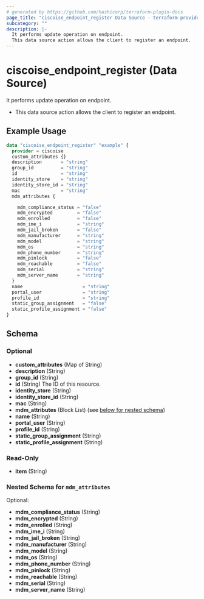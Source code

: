```yaml
---
# generated by https://github.com/hashicorp/terraform-plugin-docs
page_title: "ciscoise_endpoint_register Data Source - terraform-provider-ciscoise"
subcategory: ""
description: |-
  It performs update operation on endpoint.
  This data source action allows the client to register an endpoint.
---
```


# ciscoise_endpoint_register (Data Source)

It performs update operation on endpoint.

- This data source action allows the client to register an endpoint.

## Example Usage

```terraform
data "ciscoise_endpoint_register" "example" {
  provider = ciscoise
  custom_attributes {}
  description       = "string"
  group_id          = "string"
  id                = "string"
  identity_store    = "string"
  identity_store_id = "string"
  mac               = "string"
  mdm_attributes {

    mdm_compliance_status = "false"
    mdm_encrypted         = "false"
    mdm_enrolled          = "false"
    mdm_ime_i             = "string"
    mdm_jail_broken       = "false"
    mdm_manufacturer      = "string"
    mdm_model             = "string"
    mdm_os                = "string"
    mdm_phone_number      = "string"
    mdm_pinlock           = "false"
    mdm_reachable         = "false"
    mdm_serial            = "string"
    mdm_server_name       = "string"
  }
  name                      = "string"
  portal_user               = "string"
  profile_id                = "string"
  static_group_assignment   = "false"
  static_profile_assignment = "false"
}
```

<!-- schema generated by tfplugindocs -->
## Schema

### Optional

- **custom_attributes** (Map of String)
- **description** (String)
- **group_id** (String)
- **id** (String) The ID of this resource.
- **identity_store** (String)
- **identity_store_id** (String)
- **mac** (String)
- **mdm_attributes** (Block List) (see [below for nested schema](#nestedblock--mdm_attributes))
- **name** (String)
- **portal_user** (String)
- **profile_id** (String)
- **static_group_assignment** (String)
- **static_profile_assignment** (String)

### Read-Only

- **item** (String)

<a id="nestedblock--mdm_attributes"></a>
### Nested Schema for `mdm_attributes`

Optional:

- **mdm_compliance_status** (String)
- **mdm_encrypted** (String)
- **mdm_enrolled** (String)
- **mdm_ime_i** (String)
- **mdm_jail_broken** (String)
- **mdm_manufacturer** (String)
- **mdm_model** (String)
- **mdm_os** (String)
- **mdm_phone_number** (String)
- **mdm_pinlock** (String)
- **mdm_reachable** (String)
- **mdm_serial** (String)
- **mdm_server_name** (String)



